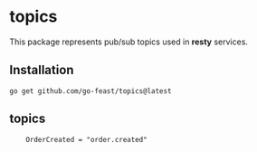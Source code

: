 # topics

This package represents pub/sub topics used in **resty** services.

## Installation

```shell
go get github.com/go-feast/topics@latest
```

## topics

```
    OrderCreated = "order.created"
```
